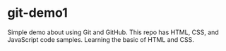 # git-demo1
Simple demo about using Git and GitHub.
This repo has HTML, CSS, and JavaScript code samples.
Learning the basic of HTML and CSS.
